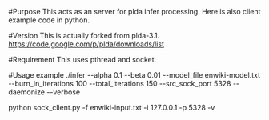 #Purpose
This acts as an server for plda infer processing.
Here is also client example code in python.

#Version
This is actually forked from plda-3.1.
https://code.google.com/p/plda/downloads/list

#Requirement
This uses pthread and socket.

#Usage example
./infer --alpha 0.1 --beta 0.01 --model_file enwiki-model.txt --burn_in_iterations 100 --total_iterations 150 --src_sock_port 5328 --daemonize --verbose

python sock_client.py -f enwiki-input.txt -i 127.0.0.1 -p 5328 -v

